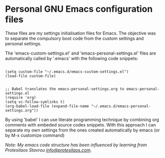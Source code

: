 # Personal GNU Emacs configuration files

These files are my settings initialisation files for Emacs. 
The objective was to separate the compulsory boot code from 
the custom settings and personal settings.

The 'emacs-custom-settings.el' and 'emacs-personal-settings.el' files are
automatically called by '.emacs' with the following code snippets:

<pre><code>
(setq custom-file "~/.emacs.d/emacs-custom-settings.el")
(load-file custom-file)
</code></pre>

<pre><code>
;; Babel translates the emacs-personal-settings.org to emacs-personal-settings.el
(require 'org)
(setq vc-follow-symlinks t)
(org-babel-load-file (expand-file-name "~/.emacs.d/emacs-personal-settings.org"))
</code></pre>

By using 'babel' I can use literate programming technique by combining org comments
with embeded source codes snippets. With this approach I can separate my own settings from the ones created 
automatically by emacs (or by M-x customize command)

*Note: My emacs code structure has been influenced by learning from
Protesilaos Stavrou <info@protesilaos.com>.*
